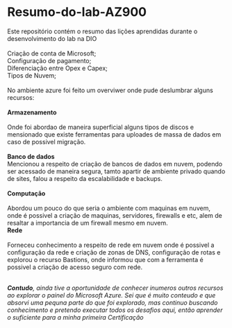 # Resumo-do-lab-AZ900
Este repositório contém o resumo das lições aprendidas durante o desenvolvimento do lab na DIO
<br><br>
Criação de conta de Microsoft;<br>
Configuração de pagamento;<br>
Diferenciação entre Opex e Capex;<br>
Tipos de Nuvem;<br><br>
No ambiente azure foi feito um overviwer onde pude deslumbrar alguns recursos:<br><br>
<b>Armazenamento</b><br><br> 
Onde foi abordao de maneira superficial alguns tipos de discos e mensionado que existe ferramentas para uploades de massa de dados em caso de possivel migração.<br><br>
<b>Banco de dados</b><br>
Mencionou a respeito de criação de bancos de dados em nuvem, podendo ser acessado de maneira segura,  tamto apartir de ambiente privado quando de sites, falou a respeito da escalabilidade e backups.<br>
<br><b>Computação</b><br><br>
Abordou um pouco do que seria o ambiente com maquinas em nuvem, onde é possivel a criação de maquinas, servidores, firewalls e etc, alem de resaltar a importancia de um firewall mesmo em nuvem.<br>
<b>Rede</b><br> <br>
Forneceu conhecimento a respeito de rede em nuvem onde é possivel a configuração da rede e criação de zonas de DNS, configuração de rotas e explorou o recurso Bastions, onde informou que com a ferramenta é possivel a criação de acesso seguro com rede.<br><br>

<i><b>Contudo</b>, ainda tive a oportunidade de conhecer inumeros outros recursos ao explorar o painel do Microsoft Azure.
Sei que é muito conteudo e que absorvi uma pequna parte do que foi explorado, mas continuo buscando conhecimento e pretendo executar todos os desafios aqui, então aprender o suficiente para a minha primeira Certificação</i>


